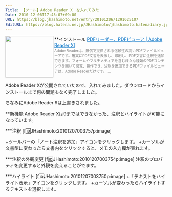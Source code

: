 ```yaml
---
Title: 【ツール】Adobe Reader X　を入れてみた
Date: 2010-12-06T17:45:07+09:00
URL: https://blog.jhashimoto.net/entry/20101206/1291625107
EditURL: https://blog.hatena.ne.jp/JHashimoto/jhashimoto.hatenadiary.jp/atom/entry/12921228815717258466
---
```


**インストール
<a href="http://www.adobe.com/jp/products/reader.html" target="_blank"><img class="alignleft" align="left" border="0" src="http://capture.heartrails.com/150x130/shadow?http://www.adobe.com/jp/products/reader.html" alt="" width="150" height="130" /></a><a style="color:#0070C5;" href="http://www.adobe.com/jp/products/reader.html" target="_blank">PDFリーダー、PDFビューア | Adobe Reader XI</a><a href="http://b.hatena.ne.jp/entry/http://www.adobe.com/jp/products/reader.html" target="_blank"><img border="0" src="http://b.hatena.ne.jp/entry/image/http://www.adobe.com/jp/products/reader.html" alt="" /></a><br><span style="color: #808080;font-size: 80%;">Adobe Readerは、無償で提供される信頼性の高いPDFファイルビューアです。確実にPDF文書を表示し、印刷し、PDF文書に注釈を追加できます。フォームやマルチメディアを含む様々な種類のPDFコンテンツを開いて閲覧、操作でき、注釈を追加できるPDFファイルビューアは、Adobe Readerだけです。 ...</span><br style="clear:both;" />

Adobe Reader Xが公開されていたので、入れてみました。ダウンロードからインストールまで何の問題もなく完了しました。

ちなみにAdobe Reader 9は上書きされました。

**新機能
Adobe Reader Xは9まではできなかった、注釈とハイライトが可能になっています。

***注釈
[f:id:JHashimoto:20101207003757p:image]

+ツールバーの「ノート注釈を追加」アイコンをクリックします。
+カーソルが文書型に変わったら文書内をクリックすると、メモの入力欄が表れます。

***注釈の外観変更
[f:id:JHashimoto:20101207003754p:image]
注釈のプロパティを変更すると外観を変えることがでます。

***ハイライト
[f:id:JHashimoto:20101207003750p:image]
+「テキストをハイライト表示」アイコンをクリックします。
+カーソルが変わったらハイライトするテキストを選択します。
